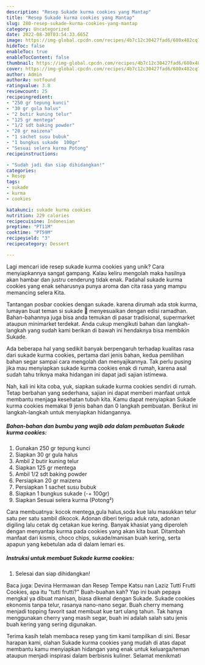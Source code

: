 ```yaml
---
description: "Resep Sukade kurma cookies yang Mantap"
title: "Resep Sukade kurma cookies yang Mantap"
slug: 280-resep-sukade-kurma-cookies-yang-mantap
category: Uncategorized
date: 2022-08-30T03:54:33.665Z
image: https://img-global.cpcdn.com/recipes/4b7c12c30427fad6/680x482cq70/sukade-kurma-cookies-foto-resep-utama.jpg
hideToc: false
enableToc: true
enableTocContent: false
thumbnail: https://img-global.cpcdn.com/recipes/4b7c12c30427fad6/680x482cq70/sukade-kurma-cookies-foto-resep-utama.jpg
cover: https://img-global.cpcdn.com/recipes/4b7c12c30427fad6/680x482cq70/sukade-kurma-cookies-foto-resep-utama.jpg
author: Admin
authorAv: notfound
ratingvalue: 3.8
reviewcount: 25
recipeingredient:
- "250 gr tepung kunci"
- "30 gr gula halus"
- "2 butir kuning telur"
- "125 gr mentega"
- "1/2 sdt baking powder"
- "20 gr maizena"
- "1 sachet susu bubuk"
- "1 bungkus sukade  100gr"
- "Sesuai selera kurma Potong"
recipeinstructions:

- "Sudah jadi dan siap dihidangkan!"
categories:
- Resep
tags:
- sukade
- kurma
- cookies

katakunci: sukade kurma cookies 
nutrition: 229 calories
recipecuisine: Indonesian
preptime: "PT11M"
cooktime: "PT59M"
recipeyield: "3"
recipecategory: Dessert

---
```





Lagi mencari ide resep sukade kurma cookies yang unik? Cara menyiapkannya sangat gampang. Kalau keliru mengolah maka hasilnya akan hambar dan justru cenderung tidak enak. Padahal sukade kurma cookies yang enak seharusnya punya aroma dan cita rasa yang mampu memancing selera Kita.





Tantangan posbar cookies dengan sukade. karena dirumah ada stok kurma, lumayan buat teman si sukade 🤣 menyesuaikan dengan edisi ramadhan. Bahan-bahannya juga bisa anda temukan di pasar tradisional, supermarket ataupun minimarket terdekat. Anda cukup mengikuti bahan dan langkah-langkah yang sudah kami berikan di bawah ini hendaknya bisa membikin Sukade.

Ada beberapa hal yang sedikit banyak berpengaruh terhadap kualitas rasa dari sukade kurma cookies, pertama dari jenis bahan, kedua pemilihan bahan segar sampai cara mengolah dan menyajikannya. Tak perlu pusing jika mau menyiapkan sukade kurma cookies enak di rumah, karena asal sudah tahu triknya maka hidangan ini dapat jadi sajian istimewa.






Nah, kali ini kita coba, yuk, siapkan sukade kurma cookies sendiri di rumah. Tetap berbahan yang sederhana, sajian ini dapat memberi manfaat untuk membantu menjaga kesehatan tubuh kita. Kamu dapat menyiapkan Sukade kurma cookies memakai 9 jenis bahan dan 0 langkah pembuatan. Berikut ini langkah-langkah untuk menyiapkan hidangannya.

<!--inarticleads1-->

##### Bahan-bahan dan bumbu yang wajib ada dalam pembuatan Sukade kurma cookies:

1. Gunakan 250 gr tepung kunci
1. Siapkan 30 gr gula halus
1. Ambil 2 butir kuning telur
1. Siapkan 125 gr mentega
1. Ambil 1/2 sdt baking powder
1. Persiapkan 20 gr maizena
1. Persiapkan 1 sachet susu bubuk
1. Siapkan 1 bungkus sukade (-+ 100gr)
1. Siapkan Sesuai selera kurma (Potong²)


Cara membuatnya: kocok mentega,gula halus,soda kue lalu masukkan telur satu per satu sambil dikocok. Adonan diberi terigu aduk rata, adonan digiling lalu cetak dg cetakan kue kering. Banyak khasiat yang diperoleh dengan menyantap kurma pada cookies yang akan kita buat. Ditambah manfaat dari kismis, choco chips, sukade/manisan buah kering, serta apapun yang kebetulan ada di dalam lemari es. 

<!--inarticleads2-->

##### Instruksi untuk membuat Sukade kurma cookies:


1. Selesai dan siap dihidangkan!

Baca juga: Devina Hermawan dan Resep Tempe Katsu nan Laziz Tutti Frutti Cookies, apa itu &#34;tutti frutti?&#34; Buah-buahan kah? Yap ini buah pepaya mengkal ya dibuat manisan, biasa dikenal dengan Sukade. Sukade cookies ekonomis tanpa telur, rasanya nano-nano segar. Buah cherry memang menjadi topping favorit saat membuat kue tart ulang tahun. Tak hanya menggunakan cherry yang masih segar, buah ini adalah salah satu jenis buah kering yang sering digunakan. 

Terima kasih telah membaca resep yang tim kami tampilkan di sini. Besar harapan kami, olahan Sukade kurma cookies yang mudah di atas dapat membantu kamu menyiapkan hidangan yang enak untuk keluarga/teman ataupun menjadi inspirasi dalam berbisnis kuliner. Selamat menikmati
